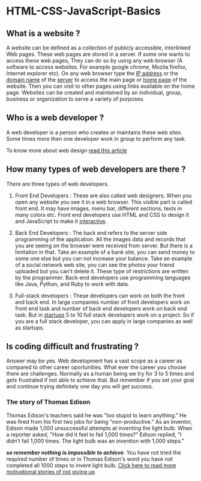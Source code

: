 # HTML-CSS-JavaScript-Basics
## What is a website ?
A website can be defined as a collection of publicly accessible, interlinked Web pages. These web pages are stored in a server. If some one wants to access these web pages, They can do so by using any web browser (A software to access websites. For example google chrome, Mozila firefox, Internet explorer etc). On any web browser type the [IP address](https://www.kaspersky.com/resource-center/definitions/what-is-an-ip-address) or the [domain name](https://developer.mozilla.org/en-US/docs/Learn/Common_questions/What_is_a_domain_name) of the [server](https://developer.mozilla.org/en-US/docs/Learn/Common_questions/What_is_a_web_server) to access the main page or [home page](https://www.computerhope.com/jargon/h/homepage.htm) of the website. Then you can visit to other pages using links available on the home page. Websites can be created and maintained by an individual, group, business or organization to serve a variety of purposes.

## Who is a web developer ?
A web developer is a person who creates or maintains these web sites. Some times more then one developer work in group to perform any task.

To know more about web design [read this article](https://en.wikipedia.org/wiki/Web_design)

## How many types of web developers are there ?
There are three types of web developers.
1. Front End Developers : These are also called web designers. When you open any website you see it in a web browser. This visible part is called front end. It may have images, menu bar, different sections, texts in many colors etc. Front end developers use HTML and CSS to design it and JavaScript to make it [interactive](https://www.hackreactor.com/blog/what-is-javascript-used-for). 

2. Back End Developers : The back end refers to the server side programming of the application. All the images data and records that you are seeing on the browser were received from server. But there is a limitation in that. Take an example of a bank site, you can send money to some one else but you can not increase your balance. Take an example of a social network web site, you can see the photos your friend uploaded but you can't delete it. These type of restrictions are written by the programmer. Back-end developers use programming languages like Java, Python, and Ruby to work with data.

3. Full-stack developers : These developers can work on both the front and back end. In large companies number of front developers work on front end task and number of back end developers work on back end task. But in [startups](https://www.forbes.com/advisor/investing/what-is-a-startup/) 5 to 10 full stack developers work on a project. So if you are a full stack developer, you can apply in large companies as well as startups.

## Is coding difficult and frustrating ?
Answer may be yes. Web development has a vast scope as a career as compared to other career oportunities. What ever the career you choose there are challenges. Normally as a human being we try for 3 to 5 times and gets frustrated if not able to achieve that. But remember if you set your goal and continue trying definitely one day you will get success. 
### The story of Thomas Edison
Thomas Edison's teachers said he was "too stupid to learn anything." He was fired from his first two jobs for being "non-productive." As an inventor, Edison made 1,000 unsuccessful attempts at inventing the light bulb. When a reporter asked, "How did it feel to fail 1,000 times?" Edison replied, "I didn’t fail 1,000 times. The light bulb was an invention with 1,000 steps."

_**so remember nothing is impossible to achieve**_. You have not tried the required number of times or in Thomas Edison's word you have not completed all 1000 steps to invent light bulb. [Click here to read more motivational stories of not giving up](https://www.uky.edu/~eushe2/Pajares/OnFailingG.html)


